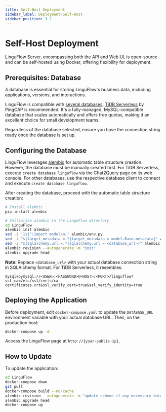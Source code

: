 ```yaml
---
title: Self-Host Deployment
sidebar_label: Deployment/Self-Host
sidebar_position: 3.2
---
```


# Self-Host Deployment

LinguFlow Server, encompassing both the API and Web UI, is open-source and can be self-hosted using Docker, offering flexibility for deployment.

## Prerequisites: Database

A database is essential for storing LinguFlow's business data, including applications, versions, and interactions.

LinguFlow is compatible with [several databases](https://docs.sqlalchemy.org/en/20/dialects/index.html#support-levels-for-included-dialects). [TiDB Serverless](https://www.pingcap.com/tidb-serverless/) by PingCAP is recommended. It's a fully-managed, MySQL-compatible database that scales automatically and offers free quotas, making it an excellent choice for small development teams.

Regardless of the database selected, ensure you have the connection string ready once the database is set up.

## Configuring the Database

LinguFlow leverages [alembic](https://alembic.sqlalchemy.org/en/latest/) for automatic table structure creation. However, the database must be manually created first. For TiDB Serverless, execute `create database linguflow` via the Chat2Query page on its web console. For other databases, use the respective database client to connect and execute `create database linguflow`.

After creating the database, proceed with the automatic table structure creation:

```sh
# Install alembic
pip install alembic

# Initialize alembic in the LinguFlow directory
cd LinguFlow
alembic init alembic
sed -i '1s|^|import model\n|' alembic/env.py
sed -i "s|target_metadata =.*|target_metadata = model.Base.metadata|" alembic/env.py
sed -i "s|sqlalchemy.url =.*|sqlalchemy.url = <database_url>|" alembic.ini
alembic revision --autogenerate -m "init"
alembic upgrade head
```

**Note**: Replace `<database_url>` with your actual database connection string in SQLAlchemy format. For TiDB Serverless, it resembles:

```
mysql+pymysql://<USER>:<PASSWORD>@<HOST>:<PORT>/linguflow?ssl_ca=/etc/ssl/certs/ca-certificates.crt&ssl_verify_cert=true&ssl_verify_identity=true
```

## Deploying the Application

Before deployment, edit `docker-compose.yaml` to update the `DATABASE_URL` environment variable with your actual database URL. Then, on the production host:

```sh
docker-compose up -d
```

Access the LinguFlow page at `http://{your-public-ip}`.

## How to Update

To update the application:

```sh
cd LinguFlow
docker-compose down
git pull
docker-compose build --no-cache
alembic revision --autogenerate -m "update schema if any necessary database migrations"
alembic upgrade head
docker-compose up
```